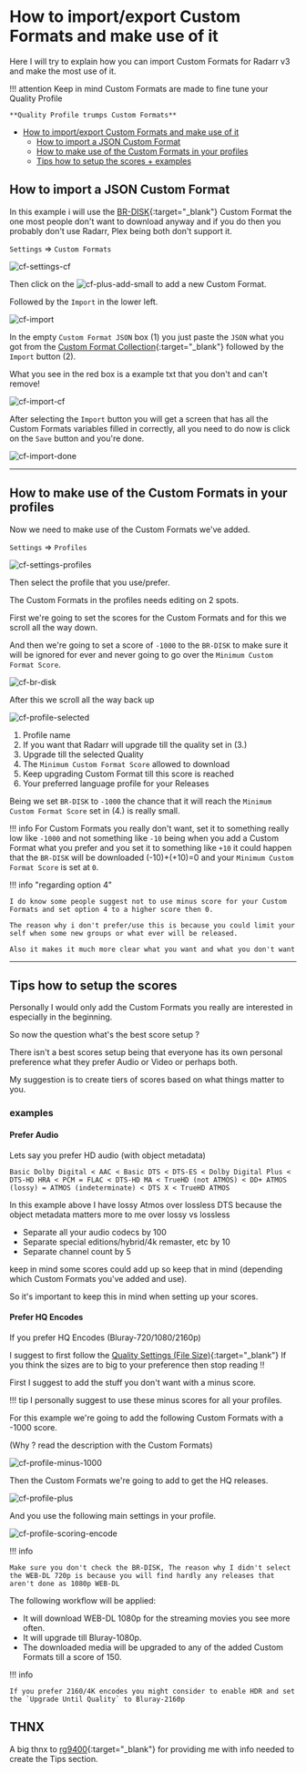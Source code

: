 # How to import/export Custom Formats and make use of it

Here I will try to explain how you can import Custom Formats for Radarr v3 and make the most use of it.

!!! attention
    Keep in mind Custom Formats are made to fine tune your Quality Profile

    **Quality Profile trumps Custom Formats**

- [How to import/export Custom Formats and make use of it](#how-to-importexport-custom-formats-and-make-use-of-it)
  - [How to import a JSON Custom Format](#how-to-import-a-json-custom-format)
  - [How to make use of the Custom Formats in your profiles](#how-to-make-use-of-the-custom-formats-in-your-profiles)
  - [Tips how to setup the scores + examples](#tips-how-to-setup-the-scores)

## How to import a JSON Custom Format

In this example i will use the [BR-DISK](Collection-of-Custom-Formats-for-RadarrV3.md#br-disk){:target="_blank"} Custom Format the one most people don't want to download anyway and if you do then you probably don't use Radarr, Plex being both don't support it.

`Settings` => `Custom Formats`

![cf-settings-cf](images/cf-settings-cf.png)

Then click on the ![cf-plus-add-small](images/cf-plus-add-small.png) to add a new Custom Format.

Followed by the `Import` in the lower left.

![cf-import](images/cf-import.png)

In the empty `Custom Format JSON` box (1) you just paste the `JSON` what you got from the [Custom Format Collection](Collection-of-Custom-Formats-for-RadarrV3.md){:target="_blank"} followed by the `Import` button (2).

What you see in the red box is a example txt that you don't and can't remove!

![cf-import-cf](images/cf-import-cf.png)

After selecting the `Import` button you will get a screen that has all the Custom Formats variables filled in correctly,
all you need to do now is click on the `Save` button and you're done.

![cf-import-done](images/cf-import-done.png)

------

## How to make use of the Custom Formats in your profiles

Now we need to make use of the Custom Formats we've added.

`Settings` => `Profiles`

![cf-settings-profiles](images/cf-settings-profiles.png)

Then select the profile that you use/prefer.

The Custom Formats in the profiles needs editing on 2 spots.

First we're going to set the scores for the Custom Formats and for this we scroll all the way down.

And then we're going to set a score of `-1000` to the `BR-DISK` to make sure it will be ignored for ever and never going to go over the `Minimum Custom Format Score`.

![cf-br-disk](images/cf-br-disk.png)

After this we scroll all the way back up

![cf-profile-selected](images/cf-profile-selected.png)

1. Profile name
1. If you want that Radarr will upgrade till the quality set in (3.)
1. Upgrade till the selected Quality
1. The `Minimum Custom Format Score` allowed to download
1. Keep upgrading Custom Format till this score is reached
1. Your preferred language profile for your Releases

Being we set `BR-DISK` to `-1000` the chance that it will reach the `Minimum Custom Format Score` set in (4.) is really small.

!!! info
    For Custom Formats you really don't want, set it to something really low like `-1000` and not something like `-10` being when you add a Custom Format what you prefer and you set it to something like `+10` it could happen that the `BR-DISK` will be downloaded (-10)+(+10)=0 and your `Minimum Custom Format Score` is set at `0`.

!!! info "regarding option 4"

    I do know some people suggest not to use minus score for your Custom Formats and set option 4 to a higher score then 0.

    The reason why i don't prefer/use this is because you could limit your self when some new groups or what ever will be released.

    Also it makes it much more clear what you want and what you don't want

------

## Tips how to setup the scores

Personally I would only add the Custom Formats you really are interested in especially in the beginning.

So now the question what's the best score setup ?

There isn't a best scores setup being that everyone has its own personal preference what they prefer Audio or Video or perhaps both.

My suggestion is to create tiers of scores based on what things matter to you.

### examples

#### Prefer Audio

Lets say you prefer HD audio (with object metadata)

`Basic Dolby Digital < AAC < Basic DTS < DTS-ES < Dolby Digital Plus < DTS-HD HRA < PCM = FLAC < DTS-HD MA < TrueHD (not ATMOS) < DD+ ATMOS (lossy) = ATMOS (indeterminate) < DTS X < TrueHD ATMOS`

In this example above I have lossy Atmos over lossless DTS because the object metadata matters more to me over lossy vs lossless

- Separate all your audio codecs by 100
- Separate special editions/hybrid/4k remaster, etc by 10
- Separate channel count by 5

keep in mind some scores could add up so keep that in mind (depending which Custom Formats you've added and use).

So it's important to keep this in mind when setting up your scores.

#### Prefer HQ Encodes

If you prefer HQ Encodes (Bluray-720/1080/2160p)

I suggest to first follow the [Quality Settings (File Size)](Radarr-Quality-Settings-File-Size.md){:target="_blank"}
If you think the sizes are to big to your preference then stop reading :bangbang:

First I suggest to add the stuff you don't want with a minus score.

!!! tip
    I personally suggest to use these minus scores for all your profiles.

For this example we're going to add the following Custom Formats with a -1000 score.

(Why ? read the description with the Custom Formats)

![cf-profile-minus-1000](images/cf-profile-minus-1000.png)

Then the Custom Formats we're going to add  to get the HQ releases.

![cf-profile-plus](images/cf-profile-plus.png)

And you use the following main settings in your profile.

![cf-profile-scoring-encode](images/cf-profile-scoring-encode.png)

!!! info

    Make sure you don't check the BR-DISK, The reason why I didn't select the WEB-DL 720p is because you will find hardly any releases that aren't done as 1080p WEB-DL

The following workflow will be applied:

- It will download WEB-DL 1080p for the streaming movies you see more often.
- It will upgrade till Bluray-1080p.
- The downloaded media will be upgraded to any of the added Custom Formats till a score of 150.

!!! info

    If you prefer 2160/4K encodes you might consider to enable HDR and set the `Upgrade Until Quality` to Bluray-2160p

## THNX

A big thnx to [rg9400](https://github.com/rg9400){:target="_blank"} for providing me with info needed to create the Tips section.
